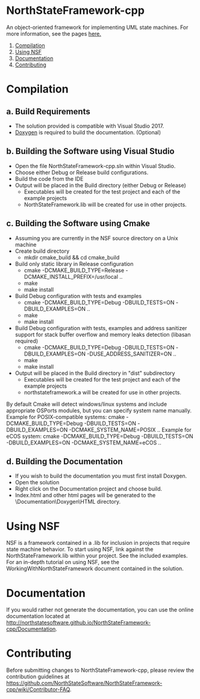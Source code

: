 NorthStateFramework-cpp
=======================

An object-oriented framework for implementing UML state machines.  For more information, see the pages <a href="https://www.northstatesoftware.com/uml-state-machine-code-generation-framework.html">here.</a>



1. [Compilation](#compilation)
2. [Using NSF](#using-nsf)
3. [Documentation](#documentation)
4. [Contributing](#contributing) 

Compilation
===========

a. Build Requirements
---------------------
* The solution provided is compatible with Visual Studio 2017.
* <a href="http://www.doxygen.org/">Doxygen</a> is required to build the documentation. (Optional)

b. Building the Software using Visual Studio
----------------------------
* Open the file NorthStateFramework-cpp.sln within Visual Studio.
* Choose either Debug or Release build configurations.
* Build the code from the IDE
* Output will be placed in the Build directory (either Debug or Release)
	* Executables will be created for the test project and each of the example projects
	* NorthStateFramework.lib will be created for use in other projects.

c. Building the Software using Cmake
----------------------------
* Assuming you are currently in the NSF source directory on a Unix machine
* Create build directory
  * mkdir cmake_build && cd cmake_build
* Build only static library in Release configuration
  * cmake -DCMAKE_BUILD_TYPE=Release -DCMAKE_INSTALL_PREFIX=/usr/local ..
  * make
  * make install
* Build Debug configuration with tests and examples
  * cmake -DCMAKE_BUILD_TYPE=Debug -DBUILD_TESTS=ON -DBUILD_EXAMPLES=ON ..
  * make
  * make install
* Build Debug configuration with tests, examples and address sanitizer support for stack buffer overflow and memory leaks detection (libasan required)
  * cmake -DCMAKE_BUILD_TYPE=Debug -DBUILD_TESTS=ON -DBUILD_EXAMPLES=ON -DUSE_ADDRESS_SANITIZER=ON ..
  * make
  * make install
* Output will be placed in the Build directory in "dist" subdirectory
  * Executables will be created for the test project and each of the example projects  
  * northstateframework.a will be created for use in other projects.  

By default Cmake will detect windows/linux systems and include appropriate OSPorts modules, but you can
specify system name manually.
Example for POSIX-compatible systems: cmake -DCMAKE_BUILD_TYPE=Debug -DBUILD_TESTS=ON -DBUILD_EXAMPLES=ON -DCMAKE_SYSTEM_NAME=POSIX ..
Example for eCOS system: cmake -DCMAKE_BUILD_TYPE=Debug -DBUILD_TESTS=ON -DBUILD_EXAMPLES=ON -DCMAKE_SYSTEM_NAME=eCOS ..

d. Building the Documentation
-----------------------------
* If you wish to build the documentation you must first install Doxygen.
* Open the solution
* Right click on the Documentation project and choose build.
* Index.html and other html pages will be generated to the \Documentation\Doxygen\HTML directory.

Using NSF
=========
NSF is a framework contained in a .lib for inclusion in projects that require state machine behavior.  To start using  NSF, link against the NorthStateFramework.lib within your project.  See the included examples.  For an in-depth tutorial on using NSF, see the WorkingWithNorthStateFramework document contained in the solution.

Documentation
=============
If you would rather not generate the documentation, you can use the online documentation located at http://northstatesoftware.github.io/NorthStateFramework-cpp/Documentation.

Contributing
============
Before submitting changes to NorthStateFramework-cpp, please review the contribution guidelines at https://github.com/NorthStateSoftware/NorthStateFramework-cpp/wiki/Contributor-FAQ.
